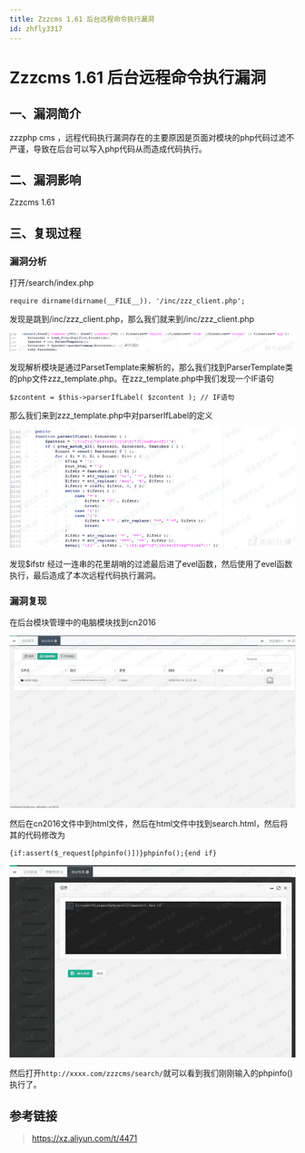 ```yaml
---
title: Zzzcms 1.61 后台远程命令执行漏洞
id: zhfly3317
---
```


# Zzzcms 1.61 后台远程命令执行漏洞

## 一、漏洞简介

zzzphp cms ，远程代码执行漏洞存在的主要原因是页面对模块的php代码过滤不严谨，导致在后台可以写入php代码从而造成代码执行。

## 二、漏洞影响

Zzzcms 1.61

## 三、复现过程

### 漏洞分析

打开/search/index.php

```
require dirname(dirname(__FILE__)). '/inc/zzz_client.php'; 
```

发现是跳到/inc/zzz_client.php，那么我们就来到/inc/zzz_client.php

![image](../img/e1e301cf12777d4f767840700ad13e40.png)

发现解析模块是通过ParsetTemplate来解析的，那么我们找到ParserTemplate类的php文件zzz_template.php。在zzz_template.php中我们发现一个IF语句

```
$zcontent = $this->parserIfLabel( $zcontent ); // IF语句 
```

那么我们来到zzz_template.php中对parserIfLabel的定义

![image](../img/6eaba57ecb3c0125b59bc0dc0993bd10.png)

发现$ifstr 经过一连串的花里胡哨的过滤最后进了evel函数，然后使用了evel函数执行，最后造成了本次远程代码执行漏洞。

### 漏洞复现

在后台模块管理中的电脑模块找到cn2016

![image](../img/e54917d7ab6cfe13cbde52ee66b080f2.png)

然后在cn2016文件中到html文件，然后在html文件中找到search.html，然后将其的代码修改为

```
{if:assert($_request[phpinfo()])}phpinfo();{end if} 
```

![image](../img/796e14723081a65363f1766052c92f7f.png)

然后打开`http://xxxx.com/zzzcms/search/`就可以看到我们刚刚输入的phpinfo()执行了。

## 参考链接

> https://xz.aliyun.com/t/4471